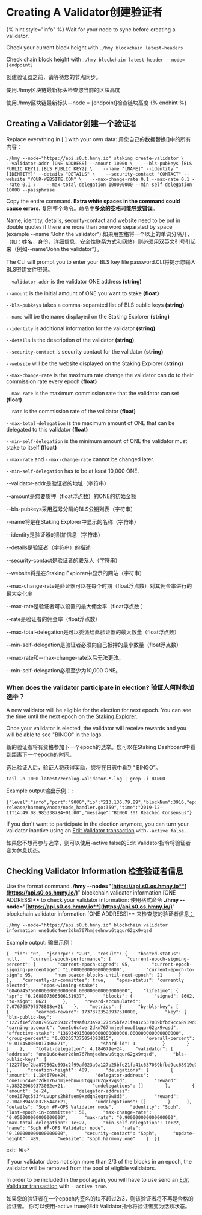 # Creating A Validator创建验证者

{% hint style="info" %}
Wait for your node to sync before creating a validator.

Check your current block height with `./hmy blockchain latest-headers`

Check chain block height with `./hmy blockchain latest-header --node=[endpoint]`

创建验证器之前，请等待您的节点同步。

使用./hmy区块链最新标头检查您当前的区块高度

使用./hmy区块链最新标头--node = \[endpoint\]检查链块高度
{% endhint %}

## Creating a Validator创建一个验证`者` <a id="creating-a-validator"></a>

Replace everything in \[ \] with your own data: 用您自己的数据替换\[\]中的所有内容：

```text
./hmy --node="https://api.s0.t.hmny.io" staking create-validator \    --validator-addr [ONE ADDRESS] --amount 10000 \    --bls-pubkeys [BLS PUBLIC KEY1],[BLS PUBLIC KEY2] \    --name "[NAME]" --identity "[IDENTITY]" --details "DETAILS" \    --security-contact "CONTACT" --website "YOUR-WEBSITE.COM" \    --max-change-rate 0.1 --max-rate 0.1 --rate 0.1 \    --max-total-delegation 100000000 --min-self-delegation 10000 --passphrase
```

Copy the entire command. **Extra white spaces in the command could cause errors.** 复制整个命令。命令中**多余的空格可能导致错误**。

Name, identity, details, security-contact and website need to be put in double quotes if there are more than one word separated by space \(example --name "John the validator"\).‌如果用空格将一个以上的单词分隔开，（如：姓名，身份，详细信息，安全性联系方式和网站）则必须用双英文引号引起来（例如--name“John the validator”）。

The CLI will prompt you to enter your BLS key file password.‌CLI将提示您输入BLS密钥文件密码。

`--validator-addr` is the validator ONE address **\(string\)**‌

`--amount` is the initial amount of ONE you want to stake **\(float\)**‌

`--bls-pubkeys` takes a comma-separated list of BLS public keys **\(string\)**‌

`--name` will be the name displayed on the Staking Explorer **\(string\)**‌

`--identity` is additional information for the validator **\(string\)**‌

`--details` is the description of the validator **\(string\)**‌

`--security-contact` is security contact for the validator **\(string\)**‌

`--website` will be the website displayed on the Staking Explorer **\(string\)**‌

`--max-change-rate` is the maximum rate change the validator can do to their commission rate every epoch **\(float\)**‌

`--max-rate` is the maximum commission rate that the validator can set **\(float\)**‌

`--rate` is the commission rate of the validator **\(float\)**‌

`--max-total-delegation` is the maximum amount of ONE that can be delegated to this validator **\(float\)**‌

`--min-self-delegation` is the minimum amount of ONE the validator must stake to itself **\(float\)**

`--max-rate` and `--max-change-rate` cannot be changed later.

`--min-self-delegation` has to be at least 10,000 ONE.‌



--validator-addr是验证者的地址（字符串）‌

--amount是您要质押（float浮点数）的ONE的初始金额‌

--bls-pubkeys采用逗号分隔的BLS公钥列表（字符串）‌

--name将是在Staking Explorer中显示的名称（字符串）‌

--identity是验证器的附加信息（字符串）‌

--details是验证者（字符串）的描述‌

--security-contact是验证者的联系人（字符串）‌

--website将是在Staking Explorer中显示的网站（字符串）‌

--max-change-rate是验证器可以在每个时期（float浮点数）对其佣金率进行的最大变化率‌

--max-rate是验证者可以设置的最大佣金率（float浮点数 ）‌

--rate是验证者的佣金率（float浮点数）‌

--max-total-delegation是可以委派给此验证器的最大数量（float浮点数）‌

--min-self-delegation是验证者必须向自己抵押的最小数量（float浮点数）

--max-rate和--max-change-rate以后无法更改。

--min-self-delegation必须至少为10,000 ONE。

### When does the validator participate in election? 验证人何时参加选举？ <a id="when-does-the-validator-become-active"></a>

A new validator will be eligible for the election for next epoch. You can see the time until the next epoch on the [Staking Explorer](https://staking.harmony.one/portfolio).‌

Once your validator is elected, the validator will receive rewards and you will be able to see "BINGO" in the logs.

新的验证者将有资格参加下一个epoch的选举。您可以在Staking Dashboard中看到距离下一个epoch的时间。‌

选出验证人后，验证人将获得奖励，您将在日志中看到“ BINGO”。

```text
tail -n 1000 latest/zerolog-validator-*.log | grep -i BINGO
```

Example output输出示例：:

```text
{"level":"info","port":"9000","ip":"213.136.79.89","blockNum":3916,"epochNum":26,"ViewId":3916,"blockHash":"0xca71fc9aa92f694f664aa34d7e3e82cf9b678e3a062d3bbbabebfbc5f0598d84","numTxns":0,"numStakingTxns":0,"caller":"/mnt/jenkins/workspace/harmony-release/harmony/node/node_handler.go:359","time":"2019-12-11T14:49:08.983338784+01:00","message":"BINGO !!! Reached Consensus"}
```

If you don't want to participate in the election anymore, you can turn your validator inactive using an [Edit Validator transaction](https://docs.harmony.one/validators/validator/managing-your-validator/changing-your-validator-profile) with`--active false.`‌ 

如果您不想再参与选举，则可以使用-active false的Edit Validator指令将验证者变为休息状态。

## Checking Validator Information 检查验证者信息 <a id="checking-validator-information"></a>

Use the format command **./hmy --node="**[**https://api.s0.os.hmny.io**](https://api.s0.os.hmny.io/)**" blockchain validator information \[ONE ADDRESS\]** to check your validator information: 使用格式命令 **./hmy --node="**[**https://api.s0.os.hmny.io**](https://api.s0.os.hmny.io/)**" blockchain validator information \[ONE ADDRESS\]** 来检查您的验证者信息[：](https://api.s0.os.hmny.io”区块链验证程序信息[一个地址]检查您的验证程序信息：)

```text
./hmy --node="https://api.s0.t.hmny.io" blockchain validator information one1u6c4wer2dkm767hmjeehnwu6tqqur62gx9vqsd
```

Example output: 输出示例：

```text
{  "id": "0",  "jsonrpc": "2.0",  "result": {    "booted-status": null,    "current-epoch-performance": {      "current-epoch-signing-percent": {        "current-epoch-signed": 95,        "current-epoch-signing-percentage": "1.000000000000000000",        "current-epoch-to-sign": 95,        "num-beacon-blocks-until-next-epoch": 21      }    },    "currently-in-committee": true,    "epos-status": "currently elected",    "epos-winning-stake": "6846745750000000000000000.000000000000000000",    "lifetime": {      "apr": "6.268807306506151937",      "blocks": {        "signed": 8602,        "to-sign": 8621      },      "reward-accumulated": 7.076705797578808e+21    },    "metrics": {      "by-bls-key": [        {          "earned-reward": 17373723528937510000,          "key": {            "bls-public-key": "1227f1ef2ba879562c693c2f99af023a9a127b25bfe21fa41c637039bfbd9cc68919d0edce4f2aa57983ffcbc39b1b01",            "earning-account": "one1u6c4wer2dkm767hmjeehnwu6tqqur62gx9vqsd",            "effective-stake": "1369349150000000000000000.000000000000000000",            "group-percent": "0.032657375054393815",            "overall-percent": "0.010450360017406021",            "shard-id": 1          }        }      ]    },    "total-delegation": 4.184679e+24,    "validator": {      "address": "one1u6c4wer2dkm767hmjeehnwu6tqqur62gx9vqsd",      "bls-public-keys": [        "1227f1ef2ba879562c693c2f99af023a9a127b25bfe21fa41c637039bfbd9cc68919d0edce4f2aa57983ffcbc39b1b01"      ],      "creation-height": 489,      "delegations": [        {          "amount": 1.184679e+24,          "delegator-address": "one1u6c4wer2dkm767hmjeehnwu6tqqur62gx9vqsd",          "reward": 4.383229639373062e+21,          "undelegations": []        },        {          "amount": 3e+24,          "delegator-address": "one167gc5t3f4uvupns2h8fsem9xzdgn2egra9w8d3",          "reward": 2.1040394698378544e+21,          "undelegations": []        }      ],      "details": "Soph #P-OPS Validator node",      "identity": "Soph",      "last-epoch-in-committee": 58,      "max-change-rate": "0.050000000000000000",      "max-rate": "0.900000000000000000",      "max-total-delegation": 1e+27,      "min-self-delegation": 1e+22,      "name": "Soph #P-OPS Validator node",      "rate": "0.100000000000000000",      "security-contact": "Soph",      "update-height": 489,      "website": "soph.harmony.one"    }  }}
```

exit: ⌘↩

If your validator does not sign more than 2/3 of the blocks in an epoch, the validator will be removed from the pool of eligible validators.

In order to be included in the pool again, you will have to use send an [Edit Validator transaction](https://app.gitbook.com/@harmony-one/s/home/validators/first-time-setup/creating-a-validator) with `--active true`.

如果您的验证者在一个epoch内签名的块不超过2/3，则该验证者将不再是合格的验证者。 你可以使用-active true的Edit Validator指令将验证者变为活跃状态。

